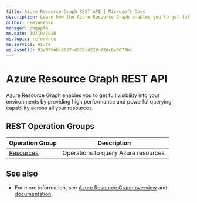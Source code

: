 ```yaml
---
title: Azure Resource Graph REST API | Microsoft Docs
description: Learn how the Azure Resource Graph enables you to get full visibility into your environments by providing high performance capability across all your resources.
author: demyanenko
manager: chgupta
ms.date: 10/10/2018
ms.topic: reference
ms.service: Azure
ms.assetid: 93e875eb-8077-4578-a229-72dc6a06736c
---
```


# Azure Resource Graph REST API

Azure Resource Graph enables you to get full visibility into your environments by providing high performance and powerful querying capability across all your resources.


## REST Operation Groups

| Operation Group | Description |
|-----------------|-------------|
| [Resources](xref:management.azure.com.azureresourcegraph.resourcegraph(2019-04-01).resources) |Operations to query Azure resources.|

## See also

- For more information, see [Azure Resource Graph overview](https://azure.microsoft.com/features/resource-graph/) and [documentation](/azure/governance/resource-graph/overview).
